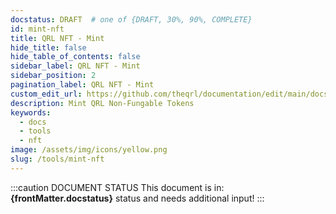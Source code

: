 ```yaml
---
docstatus: DRAFT  # one of {DRAFT, 30%, 90%, COMPLETE}
id: mint-nft
title: QRL NFT - Mint
hide_title: false
hide_table_of_contents: false
sidebar_label: QRL NFT - Mint
sidebar_position: 2
pagination_label: QRL NFT - Mint
custom_edit_url: https://github.com/theqrl/documentation/edit/main/docs/
description: Mint QRL Non-Fungable Tokens
keywords:
  - docs
  - tools
  - nft
image: /assets/img/icons/yellow.png
slug: /tools/mint-nft
---
```


:::caution DOCUMENT STATUS 
<span>This document is in: <b>{frontMatter.docstatus}</b> status and needs additional input!</span>
:::